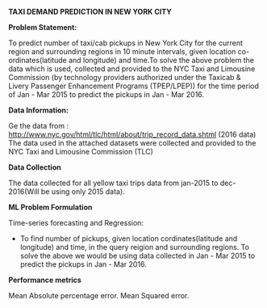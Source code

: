 **TAXI DEMAND PREDICTION IN NEW YORK CITY**

**Problem Statement:**

To predict number of taxi/cab pickups in New York City for the current region and surrounding regions 
in 10 minute intervals, given location co-ordinates(latitude and longitude) and time.To solve the above problem the data which
is used, collected and provided to the NYC Taxi and Limousine Commission (by technology providers authorized under the Taxicab & 
Livery Passenger Enhancement Programs (TPEP/LPEP)) for the time period of Jan - Mar 2015 to predict the pickups in Jan - Mar 2016.

**Data Information:**

Ge the data from : http://www.nyc.gov/html/tlc/html/about/trip_record_data.shtml (2016 data) The data used in the attached datasets were collected and provided to the NYC Taxi and Limousine Commission (TLC)

**Data Collection**

The data collected for all yellow taxi trips data from jan-2015 to dec-2016(Will be using only 2015 data).

**ML Problem Formulation**

Time-series forecasting and Regression:
- To find number of pickups, given location cordinates(latitude and longitude) and time, in the query reigion and surrounding regions.
To solve the above we would be using data collected in Jan - Mar 2015 to predict the pickups in Jan - Mar 2016.

**Performance metrics**

Mean Absolute percentage error.
Mean Squared error.
